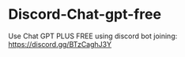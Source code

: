 # Discord-Chat-gpt-free
Use Chat GPT PLUS FREE using discord bot joining: https://discord.gg/BTzCaghJ3Y







             
